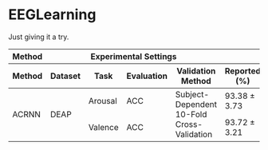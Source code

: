 # EEGLearning
Just giving it a try.


<table>
  <thead>
    <tr>
      <th class="main-header" colspan="1">Method</th>
      <th class="main-header" colspan="4">Experimental Settings</th>
      <th class="main-header" colspan="3">Results</th>
    </tr>
    <tr>
      <th>Method</th>
      <th>Dataset</th>
      <th>Task</th>
      <th>Evaluation</th>
      <th>Validation Method</th>
      <th>Reported (%)</th>
      <th>Replication (%)</th>
      <th>Gap (%)</th>
    </tr>
  </thead>
  <tbody>
    <tr>
      <td rowspan="2">ACRNN</td>
      <td rowspan="2">DEAP</td>
      <td>Arousal</td>
      <td>ACC</td>
      <td rowspan="2">Subject-Dependent<br>10-Fold Cross-Validation</td>
      <td>93.38 ± 3.73</td>
      <td>94.22 ± 3.95</td>
      <td>+0.84↑</td>
    </tr>
    <tr>
      <td>Valence</td>
      <td>ACC</td>
      <td>93.72 ± 3.21</td>
      <td>92.53 ± 5.32</td>
      <td>-1.19↓</td>
    </tr>
  </tbody>
</table>

